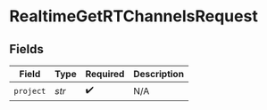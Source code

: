 # RealtimeGetRTChannelsRequest


## Fields

| Field              | Type               | Required           | Description        |
| ------------------ | ------------------ | ------------------ | ------------------ |
| `project`          | *str*              | :heavy_check_mark: | N/A                |